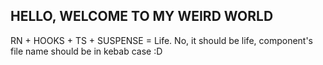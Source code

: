 ## HELLO, WELCOME TO MY WEIRD WORLD

RN + HOOKS + TS + SUSPENSE = Life.
No, it should be life, component's file name should be in kebab case :D
